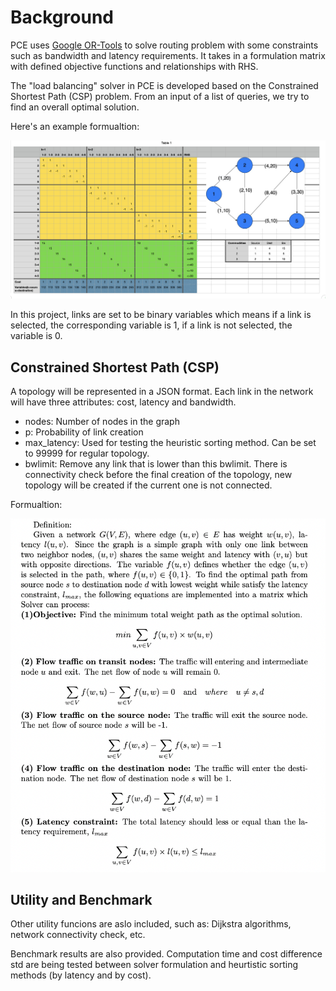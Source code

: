 # Background

PCE uses [Google OR-Tools][or-tools] to solve routing problem with
some constraints such as bandwidth and latency requirements. It takes
in a formulation matrix with defined objective functions and
relationships with RHS.

The "load balancing" solver in PCE is developed based on the
Constrained Shortest Path (CSP) problem. From an input of a list of
queries, we try to find an overall optimal solution.

Here's an example formualtion:

<!-- TODO: expand discussion on this image -->

![Load Balancing](./load_balancing.png)

In this project, links are set to be binary variables which means if a
link is selected, the corresponding variable is 1, if a link is not
selected, the variable is 0.


## Constrained Shortest Path (CSP)

A topology will be represented in a JSON format.  Each link in the
network will have three attributes: cost, latency and bandwidth.

<!-- TODO: describe these better -->

- nodes: Number of nodes in the graph
- p: Probability of link creation
- max_latency: Used for testing the heuristic sorting method. Can be
  set to 99999 for regular topology.
- bwlimit: Remove any link that is lower than this bwlimit. There is
  connectivity check before the final creation of the topology, new
  topology will be created if the current one is not connected.

Formualtion:

![CSP Formulation](./csp_formulation.png)


## Utility and Benchmark

<!-- TODO: is this up-to-date? -->

Other utility funcions are aslo included, such as: Dijkstra
algorithms, network connectivity check, etc.

Benchmark results are also provided. Computation time and cost
difference std are being tested between solver formulation and
heurtistic sorting methods (by latency and by cost).

<!-- URLs -->

[or-tools]: https://developers.google.com/optimization/
